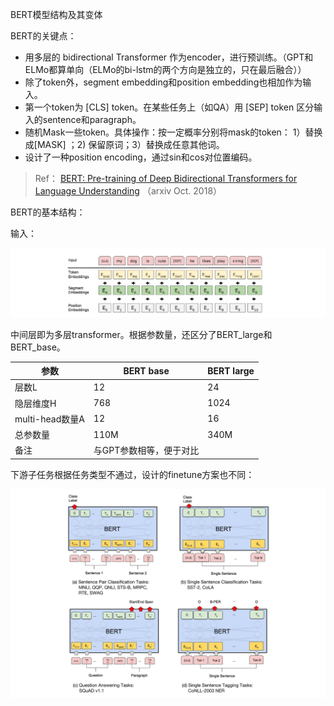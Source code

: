 BERT模型结构及其变体

BERT的关键点：

- 用多层的 bidirectional Transformer 作为encoder，进行预训练。（GPT和ELMo都算单向（ELMo的bi-lstm的两个方向是独立的，只在最后融合））
- 除了token外，segment embedding和position embedding也相加作为输入。
- 第一个token为 [CLS] token。在某些任务上（如QA）用 [SEP] token 区分输入的sentence和paragraph。
- 随机Mask一些token。具体操作：按一定概率分别将mask的token： 1）替换成[MASK] ；2) 保留原词；3）替换成任意其他词。
- 设计了一种position encoding，通过sin和cos对位置编码。



> Ref： [BERT: Pre-training of Deep Bidirectional Transformers for Language Understanding](https://arxiv.org/abs/1810.04805) （arxiv Oct. 2018）



BERT的基本结构：

输入：

![image-20210629192203941](assets/image-20210629192203941.png)



中间层即为多层transformer。根据参数量，还区分了BERT_large和BERT_base。



| 参数            | BERT base               | BERT large |
| --------------- | ----------------------- | ---------- |
| 层数L           | 12                      | 24         |
| 隐层维度H       | 768                     | 1024       |
| multi-head数量A | 12                      | 16         |
| 总参数量        | 110M                    | 340M       |
| 备注            | 与GPT参数相等，便于对比 |            |



下游子任务根据任务类型不通过，设计的finetune方案也不同：



![image-20210629192315264](assets/image-20210629192315264.png)

